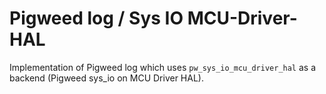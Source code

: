 # Pigweed log / Sys IO MCU-Driver-HAL

Implementation of Pigweed log which uses `pw_sys_io_mcu_driver_hal` as a backend (Pigweed sys_io on MCU Driver HAL).
